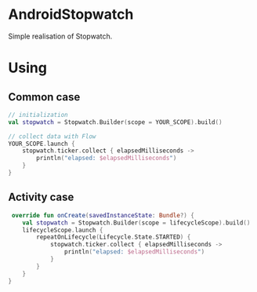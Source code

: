 # AndroidStopwatch

Simple realisation of Stopwatch.

# Using

## Common case

```kotlin
// initialization
val stopwatch = Stopwatch.Builder(scope = YOUR_SCOPE).build()

// collect data with Flow
YOUR_SCOPE.launch {
    stopwatch.ticker.collect { elapsedMilliseconds ->
        println("elapsed: $elapsedMilliseconds")
    }
}
```

## Activity case

```kotlin
 override fun onCreate(savedInstanceState: Bundle?) {
    val stopwatch = Stopwatch.Builder(scope = lifecycleScope).build()
    lifecycleScope.launch {
        repeatOnLifecycle(Lifecycle.State.STARTED) {
            stopwatch.ticker.collect { elapsedMilliseconds ->
                println("elapsed: $elapsedMilliseconds")
            }
        }
    }
}
```



